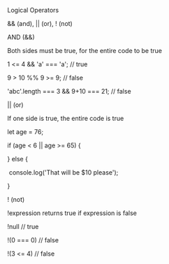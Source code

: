Logical Operators

&& (and), || (or), ! (not)

AND (&&)

Both sides must be true, for the entire code to be true

1 <= 4 && 'a' === 'a'; // true

9 > 10 %% 9 >= 9; // false

'abc'.length === 3 && 9+10 === 21; // false	



|| (or)

If one side is true, the entire code is true

let age = 76;

if (age < 6 || age >= 65) {

} else {

​	console.log('That will be $10 please');

}



! (not)

!expression returns true if expression is false

!null // true

!(0 === 0) // false

!(3 <= 4) // false